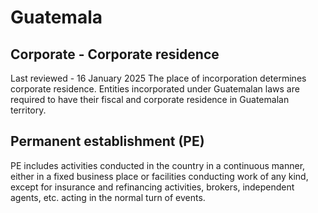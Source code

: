 # Guatemala
## Corporate - Corporate residence
Last reviewed - 16 January 2025
The place of incorporation determines corporate residence. Entities incorporated under Guatemalan laws are required to have their fiscal and corporate residence in Guatemalan territory.
## Permanent establishment (PE)
PE includes activities conducted in the country in a continuous manner, either in a fixed business place or facilities conducting work of any kind, except for insurance and refinancing activities, brokers, independent agents, etc. acting in the normal turn of events.
